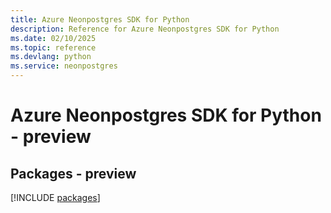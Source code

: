 ```yaml
---
title: Azure Neonpostgres SDK for Python
description: Reference for Azure Neonpostgres SDK for Python
ms.date: 02/10/2025
ms.topic: reference
ms.devlang: python
ms.service: neonpostgres
---
```

# Azure Neonpostgres SDK for Python - preview
## Packages - preview
[!INCLUDE [packages](neonpostgres-index.md)]